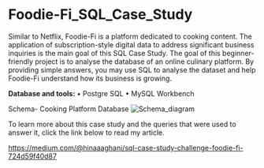 # Foodie-Fi_SQL_Case_Study
Similar to Netflix, Foodie-Fi is a platform dedicated to cooking content. The application of subscription-style digital data to address significant business inquiries is the main goal of this SQL Case Study.
The goal of this beginner-friendly project is to analyse the database of an online culinary platform. By providing simple answers, you may use SQL to analyse the dataset and help Foodie-Fi understand how its business is growing.

**Database and tools:**
•	Postgre SQL
•	MySQL Workbench

Schema- Cooking Platform Database
![Schema_diagram](https://github.com/hina-ghani/Foodie-Fi_SQL_Case_Study/assets/168838939/3d528ce0-3b9c-4962-b0a8-568ff553ca15)

To learn more about this case study and the queries that were used to answer it, click the link below to read my article.


https://medium.com/@hinaaaghani/sql-case-study-challenge-foodie-fi-724d59f40d87
